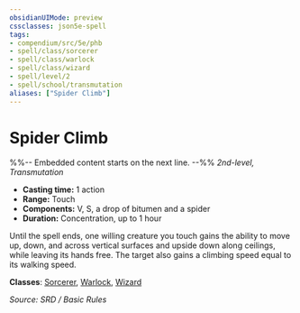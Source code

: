 ```yaml
---
obsidianUIMode: preview
cssclasses: json5e-spell
tags:
- compendium/src/5e/phb
- spell/class/sorcerer
- spell/class/warlock
- spell/class/wizard
- spell/level/2
- spell/school/transmutation
aliases: ["Spider Climb"]
---
```

# Spider Climb
%%-- Embedded content starts on the next line. --%%
*2nd-level, Transmutation*  

- **Casting time:** 1 action
- **Range:** Touch
- **Components:** V, S, a drop of bitumen and a spider
- **Duration:** Concentration, up to 1 hour

Until the spell ends, one willing creature you touch gains the ability to move up, down, and across vertical surfaces and upside down along ceilings, while leaving its hands free. The target also gains a climbing speed equal to its walking speed.

**Classes**: [Sorcerer](Sorcerer.md), [Warlock](System%20Resources/DND%20Wiki/Classes/Warlock/Warlock.md), [Wizard](Wizard.md)

*Source: SRD / Basic Rules*
